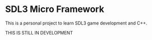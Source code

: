 # SDL3 Micro Framework

This is a personal project to learn SDL3 game development and C++.

THIS IS STILL IN DEVELOPMENT
